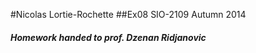 #Nicolas Lortie-Rochette
##Ex08 SIO-2109 Autumn 2014
##### Homework handed to prof. Dzenan Ridjanovic